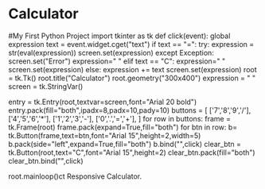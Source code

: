 # Calculator
#My First Python Project
import tkinter as tk
def click(event):
    global expression
    text = event.widget.cget("text")
    if text == "=":
        try:
            expression = str(eval(expression))
            screen.set(expression)
        except Exception:
            screen.set("Error")
            expression=" "
    elif text == "C":
        expression=" "
        screen.set(expression)
    else:
        expression += text
        screen.set(expression)
root = tk.Tk()
root.title("Calculator")
root.geometry("300x400")
expression = " "
screen = tk.StringVar()

entry = tk.Entry(root,textvar=screen,font="Arial 20 bold")
entry.pack(fill="both",ipadx=8,padx=10,pady=10)
buttons = [
    ['7','8','9','/'],
    ['4','5','6','*'],
    ['1','2','3','-'],
    ['0','.','=','+'],
    ]
for row in buttons:
    frame = tk.Frame(root)
    frame.pack(expand=True,fill="both")
    for btn in row:
        b= tk.Button(frame,text=btn,font="Arial 15",height=2,width=5)
        b.pack(side="left",expand=True,fill="both")
        b.bind("<Button-1>",click)
clear_btn = tk.Button(root,text="C",font="Arial 15",height=2)
clear_btn.pack(fill="both")
clear_btn.bind("<Button-1>",click)

root.mainloop()ct Responsive Calculator.
